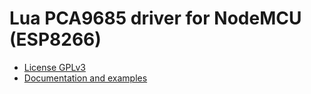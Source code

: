 # Lua PCA9685 driver for NodeMCU (ESP8266)                                            

- [License GPLv3](https://www.gnu.org/licenses/gpl-3.0.html)
- [Documentation and examples](https://github.com/rafacouto/lua-pca9685)


